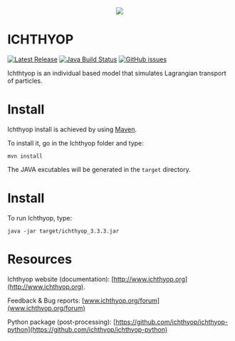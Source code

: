 <div align="center">
  <img src="http://www.ichthyop.org/system/files/userfiles/logo-ichthyop.png">
</div>

ICHTHYOP 
================

[![Latest Release](https://img.shields.io/github/release/ichthyop/ichthyop.svg)](https://github.com/ichthyop/ichthyop-private/releases)
[![Java Build Status](https://github.com/ichthyop/ichthyop-private/workflows/java-build/badge.svg)](https://github.com/ichthyop/ichthyop-private/actions)
[![GitHub issues](https://img.shields.io/github/issues/ichthyop/ichthyop.svg)](https://github.com/ichthyop/ichthyop/issues)


Ichthtyop is an individual based model that simulates Lagrangian transport of particles.

# Install

Ichthyop install is achieved by using [Maven](https://maven.apache.org/).

To install it, go in the Ichthyop folder and type:

`mvn install`

The JAVA excutables will be generated in the `target` directory.

# Install

To run Ichthyop, type:

`java -jar target/ichthyop_3.3.3.jar`

# Resources

Ichthyop website (documentation): [http://www.ichthyop.org](http://www.ichthyop.org).

Feedback & Bug reports: [www.ichthyop.org/forum](www.ichthyop.org/forum)

Python package (post-processing): [https://github.com/ichthyop/ichthyop-python](https://github.com/ichthyop/ichthyop-python)

